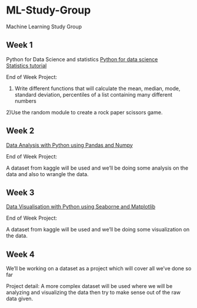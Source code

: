 # ML-Study-Group
Machine Learning Study Group

## Week 1

Python for Data Science and statistics
[Python for data science](https://cognitiveclass.ai/courses/python-for-data-science)<br/>
[Statistics tutorial](https://cognitiveclass.ai/courses/statistics-101)<br/>

End of Week Project:

1) Write different functions that will calculate the mean, median, mode, standard deviation, percentiles of a list containing many different numbers

2)Use the random module to create a rock paper scissors game.

## Week 2

[Data Analysis with Python using Pandas and Numpy](https://cognitiveclass.ai/courses/data-analysis-python)<br/>

End of Week Project:

A dataset from kaggle will be used and we’ll be doing some analysis on the data and also to wrangle the data.

## Week 3

[Data Visualisation with Python using Seaborne and Matplotlib](https://cognitiveclass.ai/courses/data-visualization-with-python)<br/>

End of Week Project:

A dataset from kaggle will be used and we’ll be doing some visualization on the data.

## Week 4

We’ll be working on a dataset as a project which will cover all we’ve done so far  

Project detail:  A more complex dataset will be used where we will be analyzing and visualizing the data then try to make sense out of the raw data given.
